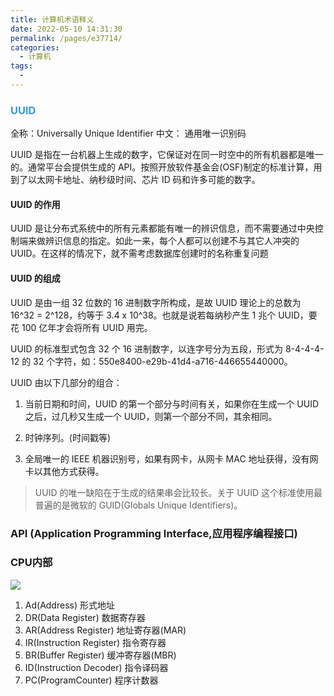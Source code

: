 ```yaml
---
title: 计算机术语释义
date: 2022-05-10 14:31:30
permalink: /pages/e37714/
categories:
  - 计算机
tags:
  - 
---
```

### <font color=#3498db>UUID</font>

全称：Universally Unique Identifier
中文： 通用唯一识别码

UUID 是指在一台机器上生成的数字，它保证对在同一时空中的所有机器都是唯一的。通常平台会提供生成的 API。按照开放软件基金会(OSF)制定的标准计算，用到了以太网卡地址、纳秒级时间、芯片 ID 码和许多可能的数字。

#### UUID 的作用

UUID 是让分布式系统中的所有元素都能有唯一的辨识信息，而不需要通过中央控制端来做辨识信息的指定。如此一来，每个人都可以创建不与其它人冲突的 UUID。在这样的情况下，就不需考虑数据库创建时的名称重复问题

#### UUID 的组成

UUID 是由一组 32 位数的 16 进制数字所构成，是故 UUID 理论上的总数为 16^32 = 2^128，约等于 3.4 x 10^38。也就是说若每纳秒产生 1 兆个 UUID，要花 100 亿年才会将所有 UUID 用完。

UUID 的标准型式包含 32 个 16 进制数字，以连字号分为五段，形式为 8-4-4-4-12 的 32 个字符，如：550e8400-e29b-41d4-a716-446655440000。
 
UUID 由以下几部分的组合：

1. 当前日期和时间，UUID 的第一个部分与时间有关，如果你在生成一个 UUID 之后，过几秒又生成一个 UUID，则第一个部分不同，其余相同。

2. 时钟序列。(时间戳等)

3. 全局唯一的 IEEE 机器识别号，如果有网卡，从网卡 MAC 地址获得，没有网卡以其他方式获得。

> UUID 的唯一缺陷在于生成的结果串会比较长。关于 UUID 这个标准使用最普遍的是微软的 GUID(Globals Unique Identifiers)。


### API (Application Programming Interface,应用程序编程接口)

### CPU内部

![](https://qiniu.espe.work/blog/20220516152239.png)

1. Ad(Address) 形式地址
2. DR(Data Register) 数据寄存器
3. AR(Address Register) 地址寄存器(MAR)
4. IR(Instruction Register) 指令寄存器
5. BR(Buffer Register) 缓冲寄存器(MBR)
5. ID(Instruction Decoder) 指令译码器
6. PC(ProgramCounter) 程序计数器


